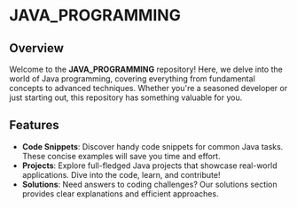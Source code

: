 # JAVA_PROGRAMMING

## Overview
Welcome to the **JAVA_PROGRAMMING** repository! Here, we delve into the world of Java programming, covering everything from fundamental concepts to advanced techniques. Whether you're a seasoned developer or just starting out, this repository has something valuable for you.

## Features
- **Code Snippets**: Discover handy code snippets for common Java tasks. These concise examples will save you time and effort.
- **Projects**: Explore full-fledged Java projects that showcase real-world applications. Dive into the code, learn, and contribute!
- **Solutions**: Need answers to coding challenges? Our solutions section provides clear explanations and efficient approaches.
